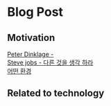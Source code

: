# Blog Post
## Motivation
[Peter Dinklage - ](https://www.youtube.com/watch?v=7_ZKKOEQ4cY)  
[Steve jobs - 다른 것을 생각 하라 ](https://www.youtube.com/watch?v=06R8FdoJAzI)  
[어떤 환경](https://www.youtube.com/watch?v=GogPeBGUZsg)


## Related to technology
